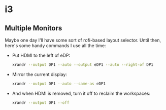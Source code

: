 # i3

## Multiple Monitors

Maybe one day I'll have some sort of rofi-based layout selector. Until then,
here's some handy commands I use all the time:

- Put HDMI to the left of eDP:
  ```bash
  xrandr --output DP1 --auto --output eDP1 --auto --right-of DP1
  ```
- Mirror the current display:
  ```bash
  xrandr --output DP1 --auto --same-as eDP1
  ```
- And when HDMI is removed, turn it off to reclaim the workspaces:
  ```bash
  xrandr --output DP1 --off
  ```

